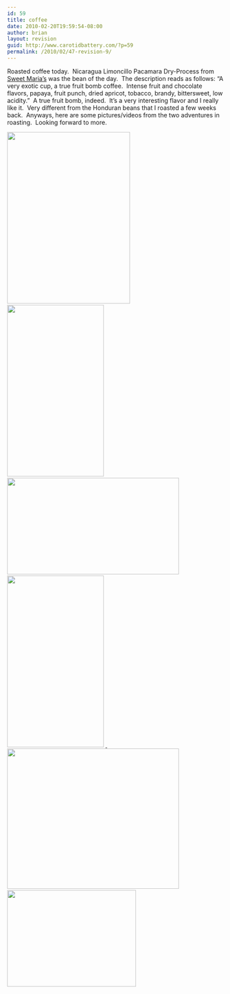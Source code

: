```yaml
---
id: 59
title: coffee
date: 2010-02-20T19:59:54-08:00
author: brian
layout: revision
guid: http://www.carotidbattery.com/?p=59
permalink: /2010/02/47-revision-9/
---
```

Roasted coffee today.  Nicaragua Limoncillo Pacamara Dry-Process from <a title="Sweet Maria's" href="http://www.sweetmarias.com/" target="_blank">Sweet Maria’s</a> was the bean of the day.  The description reads as follows: “A very exotic cup, a true fruit bomb coffee.  Intense fruit and chocolate flavors, papaya, fruit punch, dried apricot, tobacco, brandy, bittersweet, low acidity.”  A true fruit bomb, indeed.  It’s a very interesting flavor and I really like it.  Very different from the Honduran beans that I roasted a few weeks back.  Anyways, here are some pictures/videos from the two adventures in roasting.  Looking forward to more.

[<img class="alignnone" title="Roasting 5" src="https://i0.wp.com/lh6.ggpht.com/_gNb0_qqamzE/S4CrkeoEbTI/AAAAAAAAE_M/-cXsWeq9Xxo/s400/IMG_5887.JPG?resize=286%2C400" alt="" width="286" height="400" data-recalc-dims="1" />](null) [<img class="alignnone" title="Roasting 1" src="https://i2.wp.com/lh5.ggpht.com/_gNb0_qqamzE/S4CrjA9MBnI/AAAAAAAAE_E/kmrXnRIuLK0/s400/IMG_5872.JPG?resize=225%2C400" alt="" width="225" height="400" data-recalc-dims="1" />](null) [<img class="alignnone" title="Roasting 2" src="https://i1.wp.com/lh5.ggpht.com/_gNb0_qqamzE/S4CrjzFt_FI/AAAAAAAAE_I/-pPE34mGe20/s400/IMG_5878.JPG?resize=400%2C225" alt="" width="400" height="225" data-recalc-dims="1" />](null) [<img class="alignnone" title="Roasting 3" src="https://i0.wp.com/lh3.ggpht.com/_gNb0_qqamzE/S4Crk1IvYPI/AAAAAAAAE_Q/aPkOLaOqPlE/s400/IMG_5883.JPG?resize=225%2C400" alt="" width="225" height="400" data-recalc-dims="1" />](null) [ <img class="alignnone" title="Roasting 4" src="https://i2.wp.com/lh5.ggpht.com/_gNb0_qqamzE/S4Crl7_xiDI/AAAAAAAAE_Y/nqelYmfwtKg/s400/IMG_6003.JPG?resize=400%2C327" alt="" width="400" height="327" data-recalc-dims="1" />](null) [<img class="alignnone size-medium wp-image-49" title="Heatgun, Beer and Beans" src="https://i0.wp.com/www.carotidbattery.com/wp-content/uploads/2010/02/GPS_097-300x225.jpg?resize=300%2C225" alt="" width="300" height="225" srcset="https://i2.wp.com/carotidbattery.com/wp-content/uploads/2010/02/GPS_097.jpg?resize=300%2C225 300w, https://i2.wp.com/carotidbattery.com/wp-content/uploads/2010/02/GPS_097.jpg?resize=1024%2C768 1024w, https://i2.wp.com/carotidbattery.com/wp-content/uploads/2010/02/GPS_097.jpg?w=2048 2048w, https://i2.wp.com/carotidbattery.com/wp-content/uploads/2010/02/GPS_097.jpg?w=1280 1280w, https://i2.wp.com/carotidbattery.com/wp-content/uploads/2010/02/GPS_097.jpg?w=1920 1920w" sizes="(max-width: 300px) 100vw, 300px" data-recalc-dims="1" />](https://i1.wp.com/www.carotidbattery.com/wp-content/uploads/2010/02/GPS_097.jpg) 